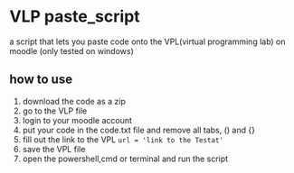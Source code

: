 # VLP paste_script
a script that lets you paste code onto the VPL(virtual programming lab) on moodle
(only tested on windows)

## how to use
1. download the code as a zip
2. go to the VLP file
3. login to your moodle account
4. put your code in the code.txt file and remove all tabs, () and {}
5. fill out the link to the VPL `url = 'link to the Testat'`
6. save the VPL file
7. open the powershell,cmd or terminal and run the script
